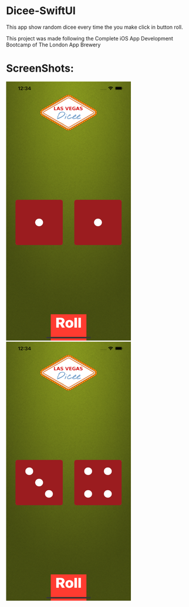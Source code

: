 # Dicee-SwiftUI
This app show random dicee every time the you make click in button roll.

This project was made following the Complete iOS App Development Bootcamp of The London App Brewery
# ScreenShots:

<img src="https://github.com/adriancysvillegast/Dicee-SwiftUI/blob/cd8c41ba24cef9f1ebd67332c3587546fa1e7cee/Documents/Simulator%20Screen%20Shot%20-%20iPhone%2012%20Pro%20Max%20-%202022-02-04%20at%2000.34.42.png?raw=true" width="340" height="706" />

<img src="https://github.com/adriancysvillegast/Dicee-SwiftUI/blob/cd8c41ba24cef9f1ebd67332c3587546fa1e7cee/Documents/Simulator%20Screen%20Shot%20-%20iPhone%2012%20Pro%20Max%20-%202022-02-04%20at%2000.34.46.png?raw=true" width="340" height="706" />
